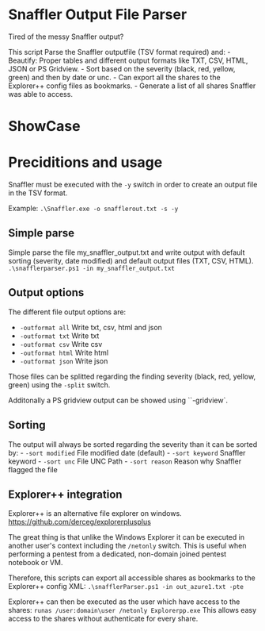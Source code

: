 # Snaffler Output File Parser
Tired of the messy Snaffler output?

This script Parse the Snaffler outputfile (TSV format required) and:
    - Beautify: Proper tables and different output formats like TXT, CSV, HTML, JSON or PS Gridview.
    - Sort based on the severity (black, red, yellow, green) and then by date or unc.
    - Can export all the shares to the Explorer++ config files as bookmarks.
    - Generate a list of all shares Snaffler was able to access.

# ShowCase

# Preciditions and usage
Snaffler must be executed with the `-y` switch in order to create an output file in the TSV format.

Example:
`.\Snaffler.exe -o snafflerout.txt -s -y`

## Simple parse
Simple parse the file my_snaffler_output.txt and write output with default sorting (severity, date modified) and default output files (TXT, CSV, HTML).
`.\snafflerparser.ps1 -in my_snaffler_output.txt`

## Output options
The different file output options are:
- `-outformat all` Write txt, csv, html and json
- `-outformat txt` Write txt
- `-outformat csv` Write csv
- `-outformat html` Write html
- `-outformat json` Write json

Those files can be splitted regarding the finding severity (black, red, yellow, green) using the `-split` switch.

Additonally a PS gridview output can be showed using ``-gridview`.

## Sorting
The output will always be sorted regarding the severity than it can be sorted by:
    - `-sort modified` File modified date (default)
    - `-sort keyword` Snaffler keyword
    - `-sort unc` File UNC Path
    - `-sort reason` Reason why Snaffler flagged the file

## Explorer++ integration

Explorer++ is an alternative file explorer on windows.
https://github.com/derceg/explorerplusplus

The great thing is that unlike the Windows Explorer it can be executed in another user's context including the `/netonly` switch. This is useful when performing a pentest from a dedicated, non-domain joined pentest notebook or VM.

Therefore, this scripts can export all accessible shares as bookmarks to the Explorer++ config XML: `.\snafflerParser.ps1 -in out_azure1.txt -pte`

Explorer++ can then be executed as the user which have access to the shares: `runas /user:domain\user /netonly Explorerpp.exe`
This allows easy access to the shares without authenticate for every share.


